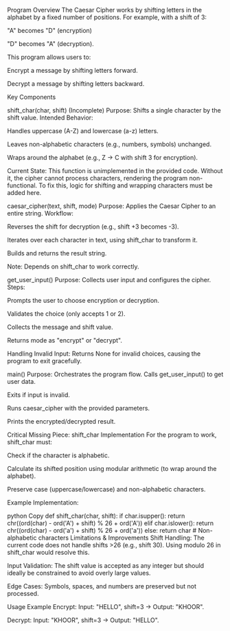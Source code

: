 Program Overview The Caesar Cipher works by shifting letters in the alphabet by a fixed number of positions. For example, with a shift of 3:

"A" becomes "D" (encryption)

"D" becomes "A" (decryption).

This program allows users to:

Encrypt a message by shifting letters forward.

Decrypt a message by shifting letters backward.

Key Components

shift_char(char, shift) (Incomplete) Purpose: Shifts a single character by the shift value.
Intended Behavior:

Handles uppercase (A-Z) and lowercase (a-z) letters.

Leaves non-alphabetic characters (e.g., numbers, symbols) unchanged.

Wraps around the alphabet (e.g., Z → C with shift 3 for encryption).

Current State: This function is unimplemented in the provided code. Without it, the cipher cannot process characters, rendering the program non-functional. To fix this, logic for shifting and wrapping characters must be added here.

caesar_cipher(text, shift, mode) Purpose: Applies the Caesar Cipher to an entire string.
Workflow:

Reverses the shift for decryption (e.g., shift +3 becomes -3).

Iterates over each character in text, using shift_char to transform it.

Builds and returns the result string.

Note: Depends on shift_char to work correctly.

get_user_input() Purpose: Collects user input and configures the cipher.
Steps:

Prompts the user to choose encryption or decryption.

Validates the choice (only accepts 1 or 2).

Collects the message and shift value.

Returns mode as "encrypt" or "decrypt".

Handling Invalid Input: Returns None for invalid choices, causing the program to exit gracefully.

main() Purpose: Orchestrates the program flow.
Calls get_user_input() to get user data.

Exits if input is invalid.

Runs caesar_cipher with the provided parameters.

Prints the encrypted/decrypted result.

Critical Missing Piece: shift_char Implementation For the program to work, shift_char must:

Check if the character is alphabetic.

Calculate its shifted position using modular arithmetic (to wrap around the alphabet).

Preserve case (uppercase/lowercase) and non-alphabetic characters.

Example Implementation:

python Copy def shift_char(char, shift): if char.isupper(): return chr((ord(char) - ord('A') + shift) % 26 + ord('A')) elif char.islower(): return chr((ord(char) - ord('a') + shift) % 26 + ord('a')) else: return char # Non-alphabetic characters Limitations & Improvements Shift Handling: The current code does not handle shifts >26 (e.g., shift 30). Using modulo 26 in shift_char would resolve this.

Input Validation: The shift value is accepted as any integer but should ideally be constrained to avoid overly large values.

Edge Cases: Symbols, spaces, and numbers are preserved but not processed.

Usage Example Encrypt: Input: "HELLO", shift=3 → Output: "KHOOR".

Decrypt: Input: "KHOOR", shift=3 → Output: "HELLO".
